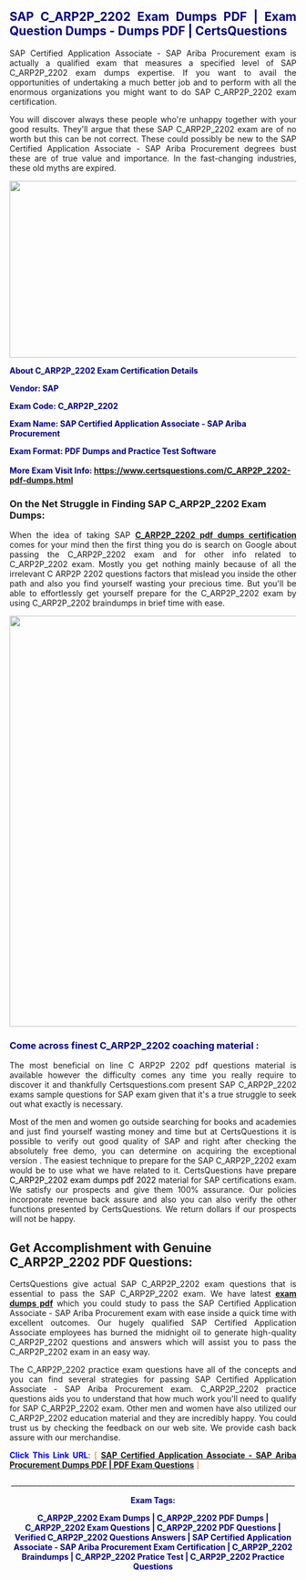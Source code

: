 <h2 style="text-align: justify;"><span style="color: #000080;">SAP C_ARP2P_2202 Exam Dumps PDF | Exam Question Dumps - Dumps PDF | CertsQuestions</span></h2>
<p style="text-align: justify;">SAP Certified Application Associate - SAP Ariba Procurement exam is actually a qualified exam that measures a specified level of SAP  C_ARP2P_2202 exam dumps expertise. If you want to avail the opportunities of undertaking a much better job and to perform with all the enormous organizations you might want to do SAP C_ARP2P_2202 exam certification.</p>
<p style="text-align: justify;">You will discover always these people who're unhappy together with your good results. They'll argue that these SAP  C_ARP2P_2202 exam are of no worth but this can be not correct. These could possibly be new to the SAP Certified Application Associate - SAP Ariba Procurement degrees bust these are of true value and importance. In the fast-changing industries, these old myths are expired.</p>
<p><img style="display: block; margin-left: auto; margin-right: auto;" src="https://i.imgur.com/eaP4ae9.png" width="840" height="310" /></p>
<p><span style="color: #000080;"><strong>About C_ARP2P_2202 Exam Certification Details</strong></span></p>
<p><span style="color: #000080;"><strong>Vendor: SAP<br /></strong></span></p>
<p><span style="color: #000080;"><strong>Exam Code: C_ARP2P_2202</strong></span></p>
<p><span style="color: #000080;"><strong>Exam Name: SAP Certified Application Associate - SAP Ariba Procurement</strong></span></p>
<p><span style="color: #000080;"><strong>Exam Format: PDF Dumps and Practice Test Software<br /><br />More Exam Visit Info: <span style="color: #ff6600;"><a href="https://www.certsquestions.com/C_ARP2P_2202-pdf-dumps.html">https://www.certsquestions.com/C_ARP2P_2202-pdf-dumps.html</a></span></strong></span></p>
<h3>On the Net Struggle in Finding SAP C_ARP2P_2202 Exam Dumps:</h3>
<p style="text-align: justify;">When the idea of taking SAP <a href="https://www.certsquestions.com/C_ARP2P_2202-pdf-dumps.html"><strong> C_ARP2P_2202 pdf dumps certification</strong></a> comes for your mind then the first thing you do is search on Google about passing the C_ARP2P_2202 exam and for other info related to C_ARP2P_2202 exam. Mostly you get nothing mainly because of all the irrelevant C ARP2P 2202 questions factors that mislead you inside the other path and also you find yourself wasting your precious time. But you'll be able to effortlessly get yourself prepare for the C_ARP2P_2202 exam by using C_ARP2P_2202 braindumps in brief time with ease.</p>
<p><a href="https://www.certsquestions.com/C_ARP2P_2202-pdf-dumps.html"><img style="display: block; margin-left: auto; margin-right: auto;" src="https://i.imgur.com/pxhoKQ2.png" width="720" /></a></p>
<h3><span style="color: #000080;">Come across finest  C_ARP2P_2202 coaching material :</span></h3>
<p style="text-align: justify;">The most beneficial on line C ARP2P 2202 pdf questions material is available however the difficulty comes any time you really require to discover it and thankfully Certsquestions.com present SAP C_ARP2P_2202 exams sample questions for SAP  exam given that it's a true struggle to seek out what exactly is necessary.</p>
<p style="text-align: justify;">Most of the men and women go outside searching for books and academies and just find yourself wasting money and time but at CertsQuestions it is possible to verify out good quality of SAP  and right after checking the absolutely free demo, you can determine on acquiring the exceptional version . The easiest technique to prepare for the SAP C_ARP2P_2202 exam would be to use what we have related to it. CertsQuestions have <span style="color: #000000;">prepare C_ARP2P_2202 exam dumps pdf 2022</span> material for SAP certifications exam. We satisfy our prospects and give them 100% assurance. Our policies incorporate revenue back assure and also you can also verify the other functions presented by CertsQuestions. We return dollars if our prospects will not be happy.</p>
<h2>Get Accomplishment with Genuine C_ARP2P_2202 PDF Questions:</h2>
<p style="text-align: justify;">CertsQuestions give actual SAP C_ARP2P_2202 exam questions that is essential to pass the SAP  C_ARP2P_2202 exam. We have latest<strong>&nbsp;<a href="https://www.certsquestions.com/">exam dumps pdf</a></strong>&nbsp;which you could study to pass the SAP Certified Application Associate - SAP Ariba Procurement exam with ease inside a quick time with excellent outcomes. Our hugely qualified SAP Certified Application Associate employees has burned the midnight oil to generate high-quality C_ARP2P_2202 questions and answers which will assist you to pass the C_ARP2P_2202 exam in an easy way.</p>
<p style="text-align: justify;">The C_ARP2P_2202 practice exam questions have all of the concepts and you can find several strategies for passing SAP Certified Application Associate - SAP Ariba Procurement exam. C_ARP2P_2202 practice questions aids you to understand that how much work you'll need to qualify for SAP  C_ARP2P_2202 exam. Other men and women have also utilized our C_ARP2P_2202 education material and they are incredibly happy. You could trust us by checking the feedback on our web site. We provide cash back assure with our merchandise.</p>
<p style="text-align: justify;"><span style="color: #0000ff;"><strong>Click This Link URL</strong>:</span> <span style="color: #ff6600;">[ <strong><a href="https://www.certsquestions.com/sap-certified-application-associate-certification.html">SAP Certified Application Associate - SAP Ariba Procurement Dumps PDF | PDF Exam Questions</a></strong> ]</span></p>
<p style="text-align: center;">______________________________________________________________________________</p>
<p style="text-align: center;"><span style="color: #000080;"><strong>Exam Tags:</strong></span></p>
<p style="text-align: center;"><span style="color: #000080;"><strong>C_ARP2P_2202 Exam Dumps | C_ARP2P_2202 PDF Dumps | C_ARP2P_2202 Exam Questions | C_ARP2P_2202 PDF Questions | Verified C_ARP2P_2202 Questions Answers | SAP Certified Application Associate - SAP Ariba Procurement Exam Certification | C_ARP2P_2202 Braindumps | C_ARP2P_2202 Pratice Test | C_ARP2P_2202 Practice Questions</strong></span></p>
